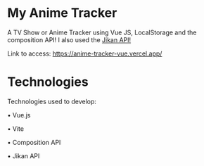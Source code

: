 # My Anime Tracker
A TV Show or Anime Tracker using Vue JS, LocalStorage and the composition API! I also used the [Jikan API!](https://jikan.moe)

Link to access: https://anime-tracker-vue.vercel.app/

# Technologies

Technologies used to develop:

• Vue.js

• Vite

• Composition API

• Jikan API
